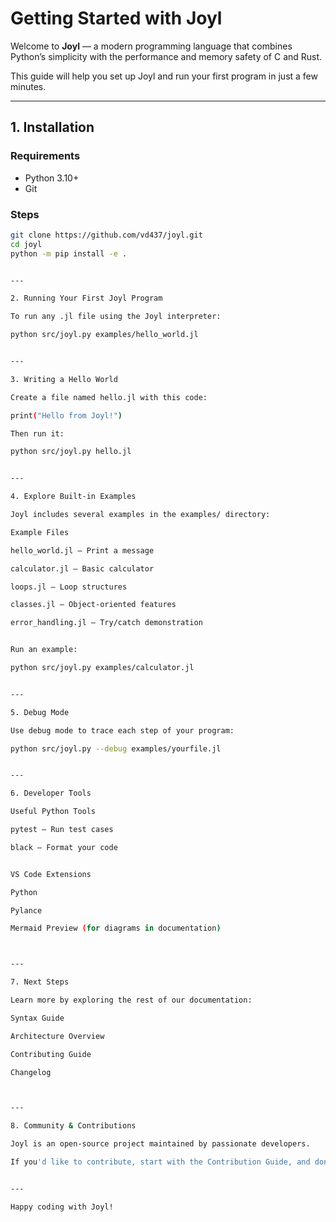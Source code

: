 # Getting Started with Joyl

Welcome to **Joyl** — a modern programming language that combines Python’s simplicity with the performance and memory safety of C and Rust.

This guide will help you set up Joyl and run your first program in just a few minutes.

---

## 1. Installation

### Requirements
- Python 3.10+
- Git

### Steps

```bash
git clone https://github.com/vd437/joyl.git
cd joyl
python -m pip install -e .


---

2. Running Your First Joyl Program

To run any .jl file using the Joyl interpreter:

python src/joyl.py examples/hello_world.jl


---

3. Writing a Hello World

Create a file named hello.jl with this code:

print("Hello from Joyl!")

Then run it:

python src/joyl.py hello.jl


---

4. Explore Built-in Examples

Joyl includes several examples in the examples/ directory:

Example Files

hello_world.jl — Print a message

calculator.jl — Basic calculator

loops.jl — Loop structures

classes.jl — Object-oriented features

error_handling.jl — Try/catch demonstration


Run an example:

python src/joyl.py examples/calculator.jl


---

5. Debug Mode

Use debug mode to trace each step of your program:

python src/joyl.py --debug examples/yourfile.jl


---

6. Developer Tools

Useful Python Tools

pytest — Run test cases

black — Format your code


VS Code Extensions

Python

Pylance

Mermaid Preview (for diagrams in documentation)



---

7. Next Steps

Learn more by exploring the rest of our documentation:

Syntax Guide

Architecture Overview

Contributing Guide

Changelog



---

8. Community & Contributions

Joyl is an open-source project maintained by passionate developers.

If you'd like to contribute, start with the Contribution Guide, and don't forget to join our discussions and Discord (coming soon).


---

Happy coding with Joyl!

